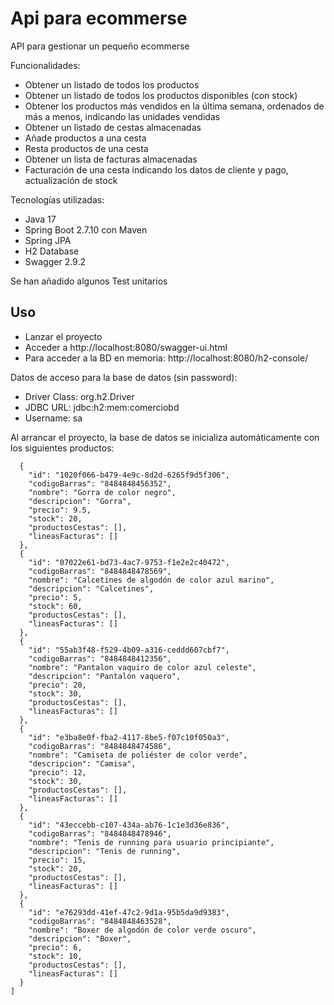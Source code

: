 # Api para ecommerse
API para gestionar un pequeño ecommerse

Funcionalidades:
* Obtener un listado de todos los productos
* Obtener un listado de todos los productos disponibles (con stock)
* Obtener los productos más vendidos en la última semana, ordenados de más a menos, indicando las unidades vendidas
* Obtener un listado de cestas almacenadas
* Añade productos a una cesta
* Resta productos de una cesta
* Obtener un lista de facturas almacenadas
* Facturación de una cesta indicando los datos de cliente y pago, actualización de stock

Tecnologías utilizadas:
* Java 17
* Spring Boot 2.7.10 con Maven
* Spring JPA
* H2 Database
* Swagger 2.9.2

Se han añadido algunos Test unitarios

## Uso

* Lanzar el proyecto
* Acceder a http://localhost:8080/swagger-ui.html
* Para acceder a la BD en memoria: http://localhost:8080/h2-console/

Datos de acceso para la base de datos (sin password):
* Driver Class: org.h2.Driver
* JDBC URL: jdbc:h2:mem:comerciobd
* Username: sa

Al arrancar el proyecto, la base de datos se inicializa automáticamente con los siguientes productos:
```[
  {
    "id": "1020f066-b479-4e9c-8d2d-6265f9d5f306",
    "codigoBarras": "8484848456352",
    "nombre": "Gorra de color negro",
    "descripcion": "Gorra",
    "precio": 9.5,
    "stock": 20,
    "productosCestas": [],
    "lineasFacturas": []
  },
  {
    "id": "07022e61-bd73-4ac7-9753-f1e2e2c40472",
    "codigoBarras": "8484848478569",
    "nombre": "Calcetines de algodón de color azul marino",
    "descripcion": "Calcetines",
    "precio": 5,
    "stock": 60,
    "productosCestas": [],
    "lineasFacturas": []
  },
  {
    "id": "55ab3f48-f529-4b09-a316-ceddd607cbf7",
    "codigoBarras": "8484848412356",
    "nombre": "Pantalon vaquiro de color azul celeste",
    "descripcion": "Pantalón vaquero",
    "precio": 20,
    "stock": 30,
    "productosCestas": [],
    "lineasFacturas": []
  },
  {
    "id": "e3ba8e0f-fba2-4117-8be5-f07c10f050a3",
    "codigoBarras": "8484848474586",
    "nombre": "Camiseta de poliéster de color verde",
    "descripcion": "Camisa",
    "precio": 12,
    "stock": 30,
    "productosCestas": [],
    "lineasFacturas": []
  },
  {
    "id": "43eccebb-c107-434a-ab76-1c1e3d36e836",
    "codigoBarras": "8484848478946",
    "nombre": "Tenis de running para usuario principiante",
    "descripcion": "Tenis de running",
    "precio": 15,
    "stock": 20,
    "productosCestas": [],
    "lineasFacturas": []
  },
  {
    "id": "e76293dd-41ef-47c2-9d1a-95b5da9d9383",
    "codigoBarras": "8484848463528",
    "nombre": "Boxer de algodón de color verde oscuro",
    "descripcion": "Boxer",
    "precio": 6,
    "stock": 10,
    "productosCestas": [],
    "lineasFacturas": []
  }
]
```
